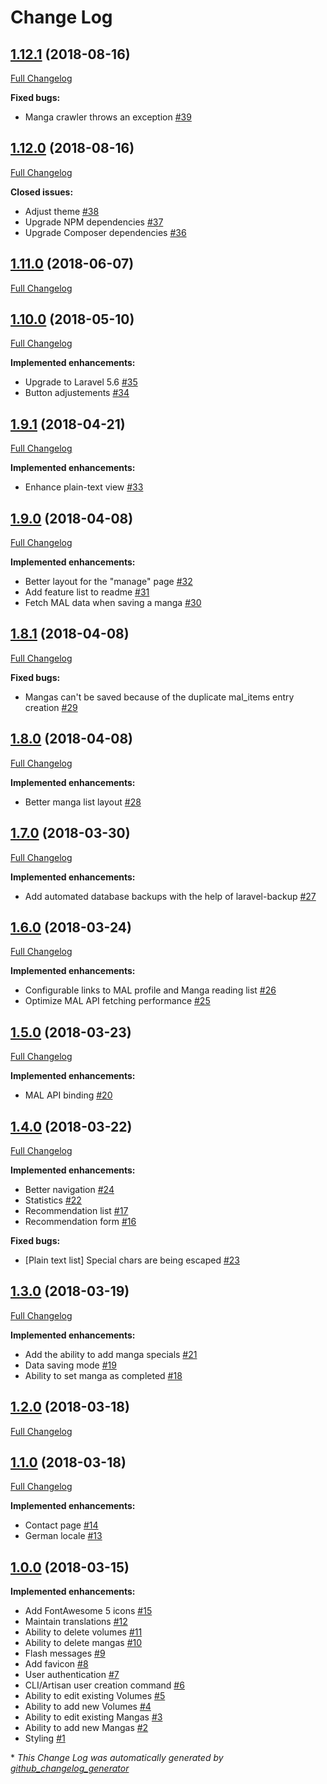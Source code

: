 # Change Log

## [1.12.1](https://github.com/kaishiyoku/manga-organizer/tree/1.12.1) (2018-08-16)
[Full Changelog](https://github.com/kaishiyoku/manga-organizer/compare/1.12.0...1.12.1)

**Fixed bugs:**

- Manga crawler throws an exception [\#39](https://github.com/Kaishiyoku/manga-organizer/issues/39)

## [1.12.0](https://github.com/kaishiyoku/manga-organizer/tree/1.12.0) (2018-08-16)
[Full Changelog](https://github.com/kaishiyoku/manga-organizer/compare/1.11.0...1.12.0)

**Closed issues:**

- Adjust theme [\#38](https://github.com/Kaishiyoku/manga-organizer/issues/38)
- Upgrade NPM dependencies [\#37](https://github.com/Kaishiyoku/manga-organizer/issues/37)
- Upgrade Composer dependencies [\#36](https://github.com/Kaishiyoku/manga-organizer/issues/36)

## [1.11.0](https://github.com/kaishiyoku/manga-organizer/tree/1.11.0) (2018-06-07)
[Full Changelog](https://github.com/kaishiyoku/manga-organizer/compare/1.10.0...1.11.0)

## [1.10.0](https://github.com/kaishiyoku/manga-organizer/tree/1.10.0) (2018-05-10)
[Full Changelog](https://github.com/kaishiyoku/manga-organizer/compare/1.9.1...1.10.0)

**Implemented enhancements:**

- Upgrade to Laravel 5.6 [\#35](https://github.com/Kaishiyoku/manga-organizer/issues/35)
- Button adjustements [\#34](https://github.com/Kaishiyoku/manga-organizer/issues/34)

## [1.9.1](https://github.com/kaishiyoku/manga-organizer/tree/1.9.1) (2018-04-21)
[Full Changelog](https://github.com/kaishiyoku/manga-organizer/compare/1.9.0...1.9.1)

**Implemented enhancements:**

- Enhance plain-text view [\#33](https://github.com/Kaishiyoku/manga-organizer/issues/33)

## [1.9.0](https://github.com/kaishiyoku/manga-organizer/tree/1.9.0) (2018-04-08)
[Full Changelog](https://github.com/kaishiyoku/manga-organizer/compare/1.8.1...1.9.0)

**Implemented enhancements:**

- Better layout for the "manage" page [\#32](https://github.com/Kaishiyoku/manga-organizer/issues/32)
- Add feature list to readme [\#31](https://github.com/Kaishiyoku/manga-organizer/issues/31)
- Fetch MAL data when saving a manga [\#30](https://github.com/Kaishiyoku/manga-organizer/issues/30)

## [1.8.1](https://github.com/kaishiyoku/manga-organizer/tree/1.8.1) (2018-04-08)
[Full Changelog](https://github.com/kaishiyoku/manga-organizer/compare/1.8.0...1.8.1)

**Fixed bugs:**

- Mangas can't be saved because of the duplicate mal\_items entry creation [\#29](https://github.com/Kaishiyoku/manga-organizer/issues/29)

## [1.8.0](https://github.com/kaishiyoku/manga-organizer/tree/1.8.0) (2018-04-08)
[Full Changelog](https://github.com/kaishiyoku/manga-organizer/compare/1.7.0...1.8.0)

**Implemented enhancements:**

- Better manga list layout [\#28](https://github.com/Kaishiyoku/manga-organizer/issues/28)

## [1.7.0](https://github.com/kaishiyoku/manga-organizer/tree/1.7.0) (2018-03-30)
[Full Changelog](https://github.com/kaishiyoku/manga-organizer/compare/1.6.0...1.7.0)

**Implemented enhancements:**

- Add automated database backups with the help of laravel-backup [\#27](https://github.com/Kaishiyoku/manga-organizer/issues/27)

## [1.6.0](https://github.com/kaishiyoku/manga-organizer/tree/1.6.0) (2018-03-24)
[Full Changelog](https://github.com/kaishiyoku/manga-organizer/compare/1.5.0...1.6.0)

**Implemented enhancements:**

- Configurable links to MAL profile and Manga reading list [\#26](https://github.com/Kaishiyoku/manga-organizer/issues/26)
- Optimize MAL API fetching performance [\#25](https://github.com/Kaishiyoku/manga-organizer/issues/25)

## [1.5.0](https://github.com/kaishiyoku/manga-organizer/tree/1.5.0) (2018-03-23)
[Full Changelog](https://github.com/kaishiyoku/manga-organizer/compare/1.4.0...1.5.0)

**Implemented enhancements:**

- MAL API binding [\#20](https://github.com/Kaishiyoku/manga-organizer/issues/20)

## [1.4.0](https://github.com/kaishiyoku/manga-organizer/tree/1.4.0) (2018-03-22)
[Full Changelog](https://github.com/kaishiyoku/manga-organizer/compare/1.3.0...1.4.0)

**Implemented enhancements:**

- Better navigation [\#24](https://github.com/Kaishiyoku/manga-organizer/issues/24)
- Statistics [\#22](https://github.com/Kaishiyoku/manga-organizer/issues/22)
- Recommendation list [\#17](https://github.com/Kaishiyoku/manga-organizer/issues/17)
- Recommendation form [\#16](https://github.com/Kaishiyoku/manga-organizer/issues/16)

**Fixed bugs:**

- \[Plain text list\] Special chars are being escaped [\#23](https://github.com/Kaishiyoku/manga-organizer/issues/23)

## [1.3.0](https://github.com/kaishiyoku/manga-organizer/tree/1.3.0) (2018-03-19)
[Full Changelog](https://github.com/kaishiyoku/manga-organizer/compare/1.2.0...1.3.0)

**Implemented enhancements:**

- Add the ability to add manga specials [\#21](https://github.com/Kaishiyoku/manga-organizer/issues/21)
- Data saving mode [\#19](https://github.com/Kaishiyoku/manga-organizer/issues/19)
- Ability to set manga as completed [\#18](https://github.com/Kaishiyoku/manga-organizer/issues/18)

## [1.2.0](https://github.com/kaishiyoku/manga-organizer/tree/1.2.0) (2018-03-18)
[Full Changelog](https://github.com/kaishiyoku/manga-organizer/compare/1.1.0...1.2.0)

## [1.1.0](https://github.com/kaishiyoku/manga-organizer/tree/1.1.0) (2018-03-18)
[Full Changelog](https://github.com/kaishiyoku/manga-organizer/compare/1.0.0...1.1.0)

**Implemented enhancements:**

- Contact page [\#14](https://github.com/Kaishiyoku/manga-organizer/issues/14)
- German locale [\#13](https://github.com/Kaishiyoku/manga-organizer/issues/13)

## [1.0.0](https://github.com/kaishiyoku/manga-organizer/tree/1.0.0) (2018-03-15)
**Implemented enhancements:**

- Add FontAwesome 5 icons [\#15](https://github.com/Kaishiyoku/manga-organizer/issues/15)
- Maintain translations [\#12](https://github.com/Kaishiyoku/manga-organizer/issues/12)
- Ability to delete volumes [\#11](https://github.com/Kaishiyoku/manga-organizer/issues/11)
- Ability to delete mangas [\#10](https://github.com/Kaishiyoku/manga-organizer/issues/10)
- Flash messages [\#9](https://github.com/Kaishiyoku/manga-organizer/issues/9)
- Add favicon [\#8](https://github.com/Kaishiyoku/manga-organizer/issues/8)
- User authentication [\#7](https://github.com/Kaishiyoku/manga-organizer/issues/7)
- CLI/Artisan user creation command [\#6](https://github.com/Kaishiyoku/manga-organizer/issues/6)
- Ability to edit existing Volumes [\#5](https://github.com/Kaishiyoku/manga-organizer/issues/5)
- Ability to add new Volumes [\#4](https://github.com/Kaishiyoku/manga-organizer/issues/4)
- Ability to edit existing Mangas [\#3](https://github.com/Kaishiyoku/manga-organizer/issues/3)
- Ability to add new Mangas [\#2](https://github.com/Kaishiyoku/manga-organizer/issues/2)
- Styling [\#1](https://github.com/Kaishiyoku/manga-organizer/issues/1)



\* *This Change Log was automatically generated by [github_changelog_generator](https://github.com/skywinder/Github-Changelog-Generator)*